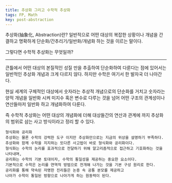 ```yaml
---
title: 추상화 그리고 수학적 추상화
tags: FP, Math
key: post-abstraction
---
```


추상화(抽象化, Abstraction)란?
일반적으로 어떤 대상의 복잡한 상황이나 개념을 간결하고 명확하게
단순화/간추리기/일반화/개념화 하는 것을 이르는 말이다.

그렇다면 수학적 추상화는 무엇일까?

---
큰틀에서 어떤 대상의 본질적인 성질 만을 추출하여 단순화하여
다룬다는 점에 있어서는 일반적인 추상화 개념과 크게 다르지 않다.
하지만 수학은 여기서 한 발자국 더 나아간다.

현실 세계의 구체적인 대상에서 숫자라는 추상적 개념으로의 단순화를 거치고
숫자라는 양적 개념을 일반화 시켜 미지수 혹은 변수로 다루는 것을 넘어
어떤 구조의 관계성이나 연산들마저 일반화 하고 개념화하여 다룬다.

즉 수학적 추상화는 어떤 대상의 개념화에 더해 대상들간의 연산과
관계에 까지 추상화의 범위로 삼는 사고 방식이라고 정리 할 수 있다.


```
형식화와 공리화
추상화는 물론 수학의 강력한 도구 이지만 추상화만으로는 지금의 위상을 설명하기 부족하다.
추상화와 함께 수학을 지지하는 또다른 사고법이 바로 형식화와 공리화이다.
형식화는 수학의 논리를 효과적으로 전달하기 위해 알고리즘적으로 접근하고 기호화하는 것을 나타내며,
공리화는 수학의 기본 토대이자, 수학의 통일성을 제공하는 중요한 요소이다.
기본적으로 수학은 논리를 연역적 방법으로 전개해 나가는 것을 기본 구성 원리로 한다.
공리화를 통해 약속된 자명한 진리들은 논증 속 공통 분모를 제공하고 
나아가 수학이 통일된 방향으로 나아가게 하는 원동력이 된다.
```
